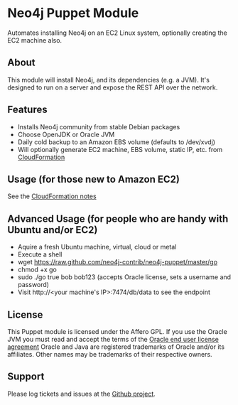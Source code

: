 Neo4j Puppet Module
===================

Automates installing Neo4j on an EC2 Linux system, optionally creating the EC2 machine also.

About
-----

This module will install Neo4j, and its dependencies (e.g. a JVM).  It's designed to run on a server and expose the REST
API over the network.

Features
--------

* Installs Neo4j community from stable Debian packages
* Choose OpenJDK or Oracle JVM
* Daily cold backup to an Amazon EBS volume (defaults to /dev/xvdj)
* Will optionally generate EC2 machine, EBS volume, static IP, etc. from [CloudFormation](CLOUDFORMATION.md)

Usage (for those new to Amazon EC2)
-----------------------------------

See the [CloudFormation notes](CLOUDFORMATION.md)


Advanced Usage (for people who are handy with Ubuntu and/or EC2)
---------------------------------------------------------------

* Aquire a fresh Ubuntu machine, virtual, cloud or metal
* Execute a shell
* wget https://raw.github.com/neo4j-contrib/neo4j-puppet/master/go
* chmod +x go
* sudo ./go true bob bob123 (accepts Oracle license, sets a username and password)
* Visit http://<your machine's IP>:7474/db/data to see the endpoint


License
-------
This Puppet module is licensed under the Affero GPL.
If you use the Oracle JVM you must read and accept the terms of the [Oracle end user license agreement](http://www.oracle.com/technetwork/java/javase/terms/license/index.html)
Oracle and Java are registered trademarks of Oracle and/or its affiliates. Other names may be trademarks of their respective owners.


Support
-------

Please log tickets and issues at the [Github project](https://github.com/neo4j-contrib/neo4j-puppet).
